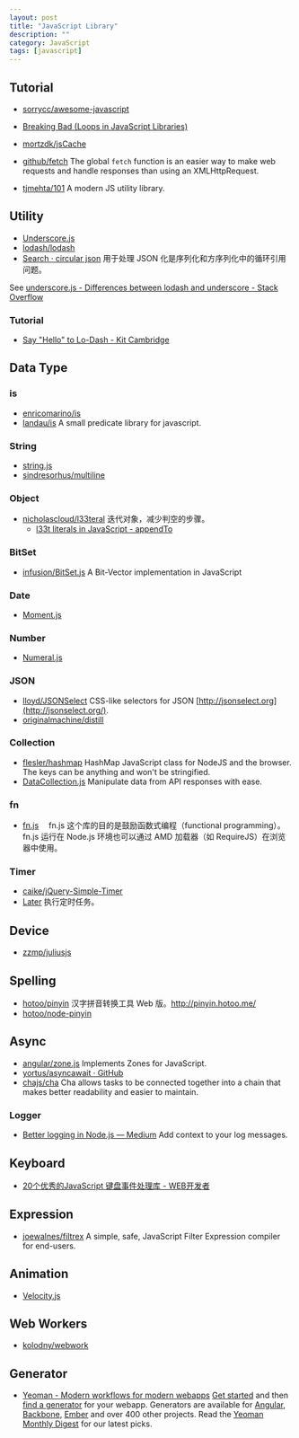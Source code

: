 ```yaml
---
layout: post
title: "JavaScript Library"
description: ""
category: JavaScript
tags: [javascript]
--- 
```


## Tutorial

- [sorrycc/awesome-javascript](https://github.com/sorrycc/awesome-javascript)


- [Breaking Bad (Loops in JavaScript Libraries)](http://webapplog.com/breaking-bad-loops-in-javascript-libraries)
- [mortzdk/jsCache](https://github.com/mortzdk/jsCache)
- [github/fetch](https://github.com/github/fetch) The global `fetch` function is an easier way to make web requests and handle
responses than using an XMLHttpRequest. 
- [tjmehta/101](https://github.com/tjmehta/101/) A modern JS utility library.

## Utility

- [Underscore.js](http://underscorejs.org/)
- [lodash/lodash](https://github.com/lodash/lodash/)
- [Search · circular json](https://github.com/search?q=circular+json&ref=opensearch) 用于处理 JSON 化是序列化和方序列化中的循环引用问题。

See [underscore.js - Differences between lodash and underscore - Stack Overflow](http://stackoverflow.com/questions/13789618/differences-between-lodash-and-underscore)

### Tutorial

- [Say "Hello" to Lo-Dash - Kit Cambridge](http://kitcambridge.be/blog/say-hello-to-lo-dash/)

## Data Type

### is

- [enricomarino/is](https://github.com/enricomarino/is)
- [landau/is](https://github.com/landau/is) A small predicate library for javascript.

<!--more-->

### String

- [string.js](http://stringjs.com/)
- [sindresorhus/multiline](https://github.com/sindresorhus/multiline)

### Object

- [nicholascloud/l33teral](https://github.com/nicholascloud/l33teral) 迭代对象，减少判空的步骤。
    + [l33t literals in JavaScript - appendTo](http://appendto.com/2014/02/l33t-literals-javascript/)

### BitSet

- [infusion/BitSet.js](https://github.com/infusion/BitSet.js) A Bit-Vector implementation in JavaScript

### Date

- [Moment.js](http://momentjs.com/timezone/)

### Number

- [Numeral.js](http://numeraljs.com/)

### JSON

- [lloyd/JSONSelect](https://github.com/lloyd/JSONSelect) CSS-like selectors for JSON [http://jsonselect.org](http://jsonselect.org/).
- [originalmachine/distill](https://github.com/originalmachine/distill)

### Collection

- [flesler/hashmap](https://github.com/flesler/hashmap) HashMap JavaScript class for NodeJS and the browser. The keys can be anything and won't be stringified.
- [DataCollection.js](http://thestorefront.github.io/DataCollection.js) Manipulate data from API responses with ease.

### fn

- [fn.js](http://eliperelman.com/fn.js/) 　fn.js 这个库的目的是鼓励函数式编程（functional programming）。fn.js 运行在 Node.js 环境也可以通过 AMD 加载器（如 RequireJS）在浏览器中使用。

### Timer

- [caike/jQuery-Simple-Timer](https://github.com/caike/jQuery-Simple-Timer)
- [Later](http://bunkat.github.io/later/) 执行定时任务。

## Device

- [zzmp/juliusjs](https://github.com/zzmp/juliusjs)

## Spelling

- [hotoo/pinyin](https://github.com/hotoo/pinyin) 汉字拼音转换工具 Web 版。<http://pinyin.hotoo.me/>
- [hotoo/node-pinyin](https://github.com/hotoo/node-pinyin)

## Async

- [angular/zone.js](https://github.com/angular/zone.js) Implements Zones for JavaScript. 
- [yortus/asyncawait · GitHub](https://github.com/yortus/asyncawait)
- [chajs/cha](https://github.com/chajs/cha) Cha allows tasks to be connected together into a chain that makes better readability and easier to maintain.

### Logger

- [Better logging in Node.js — Medium](https://medium.com/@garychambers108/b3cc6fd0dafd) Add context to your log messages.

## Keyboard

- [20个优秀的JavaScript 键盘事件处理库 - WEB开发者](http://www.admin10000.com/document/4212.html)

## Expression

- [joewalnes/filtrex](https://github.com/joewalnes/filtrex) A simple, safe, JavaScript Filter Expression compiler for end-users.

## Animation

- [Velocity.js](http://julian.com/research/velocity)

## Web Workers

- [kolodny/webwork](https://github.com/kolodny/webwork)

## Generator

- [Yeoman - Modern workflows for modern webapps](http://yeoman.io/) [Get started](http://yeoman.io/gettingstarted.html) and then [find a generator](http://yeoman.io/community-generators.html) for your webapp. Generators are available for [Angular](https://github.com/yeoman/generator-angular), [Backbone](https://github.com/yeoman/generator-backbone), [Ember](https://github.com/yeoman/generator-ember) and over 400 other projects. Read the [Yeoman Monthly Digest](http://updates.html5rocks.com/tag/front-end) for our latest picks.